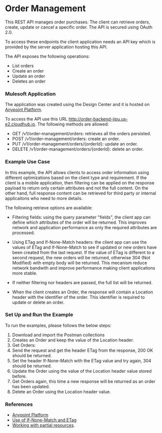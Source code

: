 # Order Management 

This REST API manages order purchases. The client can retrieve orders, create, update or cancel a specific order. The API is secured using OAuth 2.0.

To access these endpoints the client application needs an API key which is provided by the server application hosting this API.

The API exposes the following operations:

- List orders
- Create an order
- Update an order
- Deletes an order 

### Mulesoft Application

The application was created using the Design Center and it is hosted on [Anypoint Platform](https://anypoint.mulesoft.com/home/). 

To access the API use this URL http://order-backend-jipu.us-e2.cloudhub.io.
The following methods are allowed:

- GET     /v1/order-management/orders: retrieves all the orders persisted.
- POST    /v1/order-management/orders: create an order.
- PUT     /v1/order-management/orders/{orderId}: update an order.
- DELETE  /v1/order-management/orders/{orderId}: delete an order.

### Example Use Case 

In this example, the API allows clients to access order information using different optimizations based on the client type and requirement. If the client is a mobile application, then filtering can be applied on the response payload to return only certain attributes and not the full content. On the other hand, full response content can be retrieved for third party or internal applicaitons who need to more details.

The following retrieve options are available:

- Filtering fields: using the query parameter "fields", the client app can define which attributes of the order will be returned. This improves network and application performance as only the required attributes are processed.

- Using ETag and If-None-Match headers: the client app can use the values of ETag and If-None-Match to see if updated or new orders have been created from the last request. If the value of ETag is different to a second request, the new orders will be returned, otherwise 304 (Not Modified) with empty body will be returned. This mecanism reduce network bandwith and improve performance making client applications more stable.

- If neither filtering nor headers are passed, the full list will be returned.

- When the client creates an Order, the response will contain a Location header with the identifier of the order. This identifier is required to update or delete an order.

### Set Up and Run the Example 

To run the examples, please follows the below steps:

1. Download and import the Postman collections
1. Creates an Order and keep the value of the Location header.
1. Get Orders: 
  1. Send the request and get the header ETag from the response, 200 OK should be returned.
  1. Set the header If-None-Match with the ETag value and try again, 304 should be returned.
1. Update the Order using the value of the Location header value stored before.
1. Get Orders again, this time a new response will be returned as an order has been updated.
1. Delete an Order using the Location header value.

### References
- [Anypoint Platform](https://anypoint.mulesoft.com/home/#/)
- [Use of If-None-Match and ETag](https://developer.mozilla.org/en-US/docs/Web/HTTP/Headers/If-None-Match)
- [Working with partial resources](https://developers.google.com/drive/api/v3/performance).